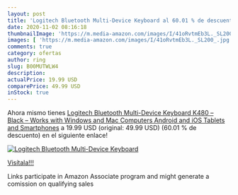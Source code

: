```yaml
---
layout: post
title: 'Logitech Bluetooth Multi-Device Keyboard al 60.01 % de descuento'
date: 2020-11-02 08:16:18
thumbnailImage: 'https://m.media-amazon.com/images/I/41oRvtmEb3L._SL200_.jpg'
images: [ 'https://m.media-amazon.com/images/I/41oRvtmEb3L._SL200_.jpg' ]
comments: true
category: ofertas
author: ring
slug: B00MUTWLW4
description:
actualPrice: 19.99 USD
comparePrice: 49.99 USD
inStock: true
---
```


Ahora mismo tienes [Logitech Bluetooth Multi-Device Keyboard K480 – Black – Works with Windows and Mac Computers  Android and iOS Tablets and Smartphones](https://www.amazon.com/dp/B00MUTWLW4/?tag=tolees-20) a 19.99 USD (original: 49.99 USD) (60.01 %  de descuento) en el siguiente enlace!

[![Logitech Bluetooth Multi-Device Keyboard](https://m.media-amazon.com/images/I/41oRvtmEb3L._SL200_.jpg)](https://www.amazon.com/dp/B00MUTWLW4/?tag=tolees-20)

[Visítala!!!](https://www.amazon.com/dp/B00MUTWLW4/?tag=tolees-20)

Links participate in Amazon Associate program and might generate a comission on qualifying sales
